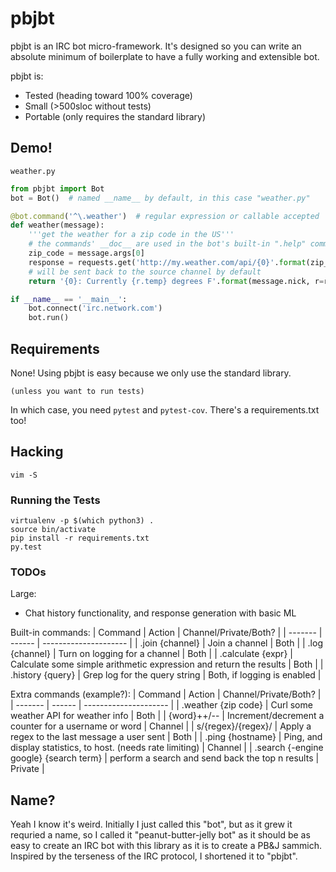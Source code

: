 # pbjbt

pbjbt is an IRC bot micro-framework. It's designed so you can write an absolute minimum of boilerplate to have a fully working and extensible bot.

pbjbt is:
- Tested (heading toward 100% coverage)
- Small (>500sloc without tests)
- Portable (only requires the standard library)

## Demo!

`weather.py`

```python
from pbjbt import Bot
bot = Bot()  # named __name__ by default, in this case "weather.py"

@bot.command('^\.weather')  # regular expression or callable accepted
def weather(message):
    '''get the weather for a zip code in the US'''
    # the commands' __doc__ are used in the bot's built-in ".help" command
    zip_code = message.args[0]
    response = requests.get('http://my.weather.com/api/{0}'.format(zip_code))
    # will be sent back to the source channel by default
    return '{0}: Currently {r.temp} degrees F'.format(message.nick, r=response.json())

if __name__ == '__main__':
    bot.connect('irc.network.com')
    bot.run()
```

## Requirements

None! Using pbjbt is easy because we only use the standard library.
```none
(unless you want to run tests)
```
In which case, you need `pytest` and `pytest-cov`. There's a requirements.txt too!

## Hacking

`vim -S`

### Running the Tests

```shell
virtualenv -p $(which python3) .
source bin/activate
pip install -r requirements.txt
py.test
```

### TODOs

Large:
- Chat history functionality, and response generation with basic ML

Built-in commands:
| Command | Action | Channel/Private/Both? |
| ------- | ------ | --------------------- |
| .join {channel} | Join a channel | Both |
| .log {channel} | Turn on logging for a channel | Both |
| .calculate {expr} | Calculate some simple arithmetic expression and return the results | Both |
| .history {query} | Grep log for the query string | Both, if logging is enabled |

Extra commands (example?):
| Command | Action | Channel/Private/Both? |
| ------- | ------ | --------------------- |
| .weather {zip code} | Curl some weather API for weather info | Both |
| {word}++/-- | Increment/decrement a counter for a username or word | Channel |
| s/{regex}/{regex}/ | Apply a regex to the last message a user sent | Both |
| .ping {hostname} | Ping, and display statistics, to host. (needs rate limiting) | Channel |
| .search {-engine google} {search term} | perform a search and send back the top n results | Private |

## Name?

Yeah I know it's weird. Initially I just called this "bot", but as it grew it
requried a name, so I called it "peanut-butter-jelly bot" as it should be as easy
to create an IRC bot with this library as it is to create a PB&J sammich.
Inspired by the terseness of the IRC protocol, I shortened it to "pbjbt".
